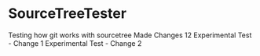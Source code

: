 # SourceTreeTester
Testing how git works with sourcetree
Made Changes 12
Experimental Test - Change 1
Experimental Test - Change 2